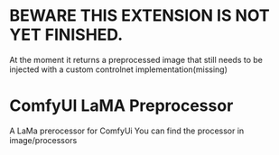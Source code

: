 # BEWARE THIS EXTENSION IS NOT YET FINISHED.
At the moment it returns a preprocessed image that still needs to be injected with a custom controlnet implementation(missing)

# ComfyUI LaMA Preprocessor
 A LaMa prerocessor for ComfyUi
 You can find the processor in image/processors
